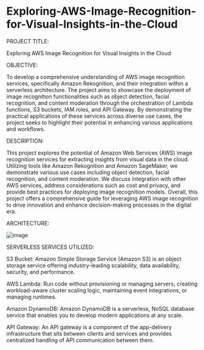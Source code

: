 # Exploring-AWS-Image-Recognition-for-Visual-Insights-in-the-Cloud
PROJECT TITLE:

Exploring AWS Image Recognition for Visual Insights in the Cloud

OBJECTIVE:

To develop a comprehensive understanding of AWS image recognition services, specifically Amazon Rekognition, and their integration within a serverless architecture. The project aims to showcase the deployment of image recognition functionalities such as object detection, facial recognition, and content moderation through the orchestration of Lambda functions, S3 buckets, IAM roles, and API Gateway. By demonstrating the practical applications of these services across diverse use cases, the project seeks to highlight their potential in enhancing various applications and workflows.

DESCRIPTION:

This project explores the potential of Amazon Web Services (AWS) image recognition services for extracting insights from visual data in the cloud. Utilizing tools like Amazon Rekognition and Amazon SageMaker, we demonstrate various use cases including object detection, facial recognition, and content moderation. We discuss integration with other AWS services, address considerations such as cost and privacy, and provide best practices for deploying image recognition models. Overall, this project offers a comprehensive guide for leveraging AWS image recognition to drive innovation and enhance decision-making processes in the digital era.

ARCHITECTURE:

![image](https://github.com/Mukesh-217/Exploring-AWS-Image-Recognition-for-Visual-Insights-in-the-Cloud/assets/111958305/af809943-46ff-43ed-818d-21c56ca50049)

SERVERLESS SERVICES UTILIZED:

S3 Bucket: Amazon Simple Storage Service (Amazon S3) is an object storage service offering industry-leading scalability, data availability, security, and performance.

AWS Lambda: Run code without provisioning or managing servers, creating workload-aware cluster scaling logic, maintaining event integrations, or managing runtimes.

Amazon DynamoDB: Amazon DynamoDB is a serverless, NoSQL database service that enables you to develop modern applications at any scale.

API Gateway: An API gateway is a component of the app-delivery infrastructure that sits between clients and services and provides centralized handling of API communication between them.
